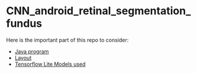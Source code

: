 # CNN_android_retinal_segmentation_fundus

Here is the important part of this repo to consider:

- [Java program](app/src/main/java/com/example/cnn_segmentation/MainActivity.java)
- [Layout](app/src/main/res/layout/activity_main.xml)
- [Tensorflow Lite Models used](app/src/main/ml)
